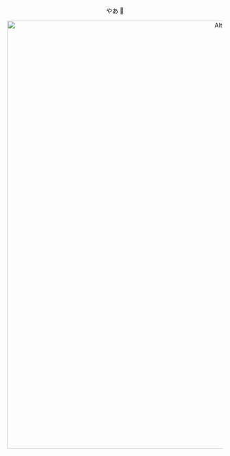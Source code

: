 <p align="center">
   やあ 👋
</p>
<p align="center">
   <img src="https://c.tenor.com/bH6smDBO0pIAAAAi/transparent-background.gif" alt="Alt text" title="Optional title" width="1000">
</p>

<!--
**Manjunathravindra/Manjunathravindra** is a ✨ _special_ ✨ repository because its `README.md` (this file) appears on your GitHub profile.

Here are some ideas to get you started:

- 🔭 I’m currently working on ...
- 🌱 I’m currently learning ...
- 👯 I’m looking to collaborate on ...
- 🤔 I’m looking for help with ...
- 💬 Ask me about ...
- 📫 How to reach me: ...
- 😄 Pronouns: ...
- ⚡ Fun fact: ...
-->
